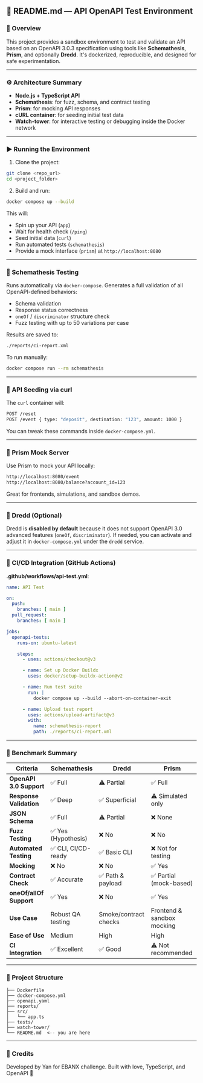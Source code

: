 ## 📘 README.md — API OpenAPI Test Environment

### 📌 Overview

This project provides a sandbox environment to test and validate an API based on an OpenAPI 3.0.3 specification using tools like **Schemathesis**, **Prism**, and optionally **Dredd**. It's dockerized, reproducible, and designed for safe experimentation.

---

### ⚙️ Architecture Summary

* **Node.js + TypeScript API**
* **Schemathesis**: for fuzz, schema, and contract testing
* **Prism**: for mocking API responses
* **cURL container**: for seeding initial test data
* **Watch-tower**: for interactive testing or debugging inside the Docker network

---

### ▶️ Running the Environment

1. Clone the project:

```bash
git clone <repo_url>
cd <project_folder>
```

2. Build and run:

```bash
docker compose up --build
```

This will:

* Spin up your API (`app`)
* Wait for health check (`/ping`)
* Seed initial data (`curl`)
* Run automated tests (`schemathesis`)
* Provide a mock interface (`prism`) at `http://localhost:8080`

---

### 🔬 Schemathesis Testing

Runs automatically via `docker-compose`.
Generates a full validation of all OpenAPI-defined behaviors:

* Schema validation
* Response status correctness
* `oneOf` / `discriminator` structure check
* Fuzz testing with up to 50 variations per case

Results are saved to:

```bash
./reports/ci-report.xml
```

To run manually:

```bash
docker compose run --rm schemathesis
```

---

### 🧪 API Seeding via curl

The `curl` container will:

```bash
POST /reset
POST /event { type: "deposit", destination: "123", amount: 1000 }
```

You can tweak these commands inside `docker-compose.yml`.

---

### 🤖 Prism Mock Server

Use Prism to mock your API locally:

```bash
http://localhost:8080/event
http://localhost:8080/balance?account_id=123
```

Great for frontends, simulations, and sandbox demos.

---

### 🚫 Dredd (Optional)

Dredd is **disabled by default** because it does not support OpenAPI 3.0 advanced features (`oneOf`, `discriminator`). If needed, you can activate and adjust it in `docker-compose.yml` under the `dredd` service.

---

### 🤝 CI/CD Integration (GitHub Actions)

**.github/workflows/api-test.yml**:

```yaml
name: API Test

on:
  push:
    branches: [ main ]
  pull_request:
    branches: [ main ]

jobs:
  openapi-tests:
    runs-on: ubuntu-latest

    steps:
      - uses: actions/checkout@v3

      - name: Set up Docker Buildx
        uses: docker/setup-buildx-action@v2

      - name: Run test suite
        run: |
          docker compose up --build --abort-on-container-exit

      - name: Upload test report
        uses: actions/upload-artifact@v3
        with:
          name: schemathesis-report
          path: ./reports/ci-report.xml
```

---

### 🧾 Benchmark Summary

| Criteria                | Schemathesis       | Dredd                 | Prism                      |
| ----------------------- | ------------------ | --------------------- | -------------------------- |
| **OpenAPI 3.0 Support** | ✅ Full             | ⚠️ Partial            | ✅ Full                     |
| **Response Validation** | ✅ Deep             | ✅ Superficial         | ⚠️ Simulated only          |
| **JSON Schema**         | ✅ Full             | ⚠️ Partial            | ❌ None                     |
| **Fuzz Testing**        | ✅ Yes (Hypothesis) | ❌ No                  | ❌ No                       |
| **Automated Testing**   | ✅ CLI, CI/CD-ready | ✅ Basic CLI           | ❌ Not for testing          |
| **Mocking**             | ❌ No               | ❌ No                  | ✅ Yes                      |
| **Contract Check**      | ✅ Accurate         | ✅ Path & payload      | ✅ Partial (mock-based)     |
| **oneOf/allOf Support** | ✅ Yes              | ❌ No                  | ✅ Yes                      |
| **Use Case**            | Robust QA testing  | Smoke/contract checks | Frontend & sandbox mocking |
| **Ease of Use**         | Medium             | High                  | High                       |
| **CI Integration**      | ✅ Excellent        | ✅ Good                | ⚠️ Not recommended         |

---

### 📂 Project Structure

```
├── Dockerfile
├── docker-compose.yml
├── openapi.yaml
├── reports/
├── src/
│   └── app.ts
├── tests/
├── watch-tower/
└── README.md  <-- you are here
```

---

### 🙌 Credits

Developed by Yan for EBANX challenge. Built with love, TypeScript, and OpenAPI 🧠
